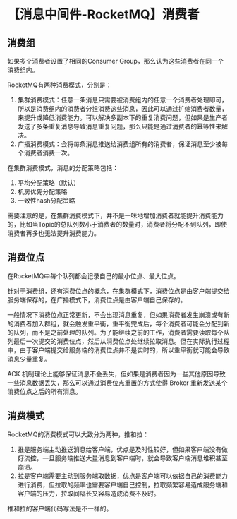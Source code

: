 # 【消息中间件-RocketMQ】消费者

## 消费组
如果多个消费者设置了相同的Consumer Group，那么认为这些消费者在同一个消费组内。

RocketMQ有两种消费模式，分别是：
1. 集群消费模式：任意一条消息只需要被消费组内的任意一个消费者处理即可，所以是消费组内的消费者分担消费这些消息，因此可以通过扩缩消费者数量，来提升或降低消费能力。可以解决多副本下的重复消费问题，但如果是生产者发送了多条重复消息导致消息重复问题，那么只能是通过消费者的幂等性来解决。
2. 广播消费模式：会将每条消息推送给消费组所有的消费者，保证消息至少被每个消费者消费一次。

在集群消费模式，消息的分配策略包括：
1. 平均分配策略（默认）
2. 机房优先分配策略
3. 一致性hash分配策略

需要注意的是，在集群消费模式下，并不是一味地增加消费者就能提升消费能力的，比如当Topic的总队列数小于消费者的数量时，消费者将分配不到队列，即使消费者再多也无法提升消费能力。

## 消费位点
在RocketMQ中每个队列都会记录自己的最小位点、最大位点。

针对于消费组，还有消费位点的概念，在集群模式下，消费位点是由客户端提交给服务端保存的，在广播模式下，消费位点是由客户端自己保存的。

一般情况下消费位点正常更新，不会出现消息重复，但如果消费者发生崩溃或有新的消费者加入群组，就会触发重平衡，重平衡完成后，每个消费者可能会分配到新的队列，而不是之前处理的队列。为了能继续之前的工作，消费者需要读取每个队列最后一次提交的消费位点，然后从消费位点处继续拉取消息。但在实际执行过程中，由于客户端提交给服务端的消费位点并不是实时的，所以重平衡就可能会导致消息少量重复。

ACK 机制理论上能够保证消息不会丢失，但如果是消费者因为一些其他原因导致一些消息数据丢失，那么可以通过消费位点重置的方式使得 Broker 重新发送某个消费位点之后的所有消息。

## 消费模式
RocketMQ的消费模式可以大致分为两种，推和拉：
1. 推是服务端主动推送消息给客户端，优点是及时性较好，但如果客户端没有做好流控，一旦服务端推送大量消息到客户端时，就会导致客户端消息堆积甚至崩溃。
2. 拉是客户端需要主动到服务端取数据，优点是客户端可以依据自己的消费能力进行消费，但拉取的频率也需要客户端自己控制，拉取频繁容易造成服务端和客户端的压力，拉取间隔长又容易造成消费不及时。

推和拉的客户端代码写法是不一样的。